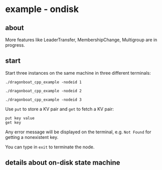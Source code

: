 # example - ondisk

## about

More features like LeaderTransfer, MembershipChange, Multigroup are in progress.

## start

Start three instances on the same machine in three different terminals:

```shell
./dragonboat_cpp_example -nodeid 1
```

```shell
./dragonboat_cpp_example -nodeid 2
```

```shell
./dragonboat_cpp_example -nodeid 3
```

Use ```put``` to store a KV pair and ```get``` to fetch a KV pair:

```shell
put key value
get key
```

Any error message will be displayed on the terminal, e.g. ```Not Found``` for getting a nonexistent key.

You can type in ```exit``` to terminate the node.

## details about on-disk state machine